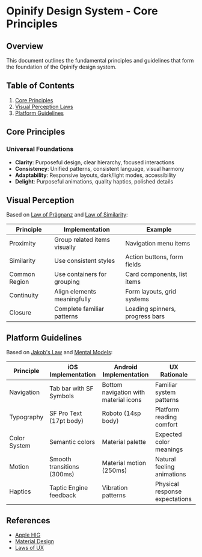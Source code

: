 # Opinify Design System - Core Principles

## Overview
This document outlines the fundamental principles and guidelines that form the foundation of the Opinify design system.

## Table of Contents
1. [Core Principles](#core-principles)
2. [Visual Perception Laws](#visual-perception)
3. [Platform Guidelines](#platform-guidelines)

## Core Principles

### Universal Foundations
- **Clarity**: Purposeful design, clear hierarchy, focused interactions
- **Consistency**: Unified patterns, consistent language, visual harmony
- **Adaptability**: Responsive layouts, dark/light modes, accessibility
- **Delight**: Purposeful animations, quality haptics, polished details

## Visual Perception
Based on [Law of Prägnanz](https://lawsofux.com/law-of-prägnanz/) and [Law of Similarity](https://lawsofux.com/law-of-similarity/):

| Principle          | Implementation                | Example                         |
|-------------------|-------------------------------|--------------------------------|
| Proximity         | Group related items visually  | Navigation menu items           |
| Similarity        | Use consistent styles         | Action buttons, form fields     |
| Common Region     | Use containers for grouping   | Card components, list items     |
| Continuity        | Align elements meaningfully   | Form layouts, grid systems      |
| Closure           | Complete familiar patterns    | Loading spinners, progress bars |

## Platform Guidelines
Based on [Jakob's Law](https://lawsofux.com/jakobs-law/) and [Mental Models](https://lawsofux.com/mental-model/):

| Principle       | iOS Implementation          | Android Implementation           | UX Rationale                    |
|-----------------|-----------------------------|----------------------------------|--------------------------------|
| Navigation      | Tab bar with SF Symbols     | Bottom navigation with material icons | Familiar system patterns        |
| Typography      | SF Pro Text (17pt body)     | Roboto (14sp body)              | Platform reading comfort        |
| Color System    | Semantic colors             | Material palette                 | Expected color meanings         |
| Motion          | Smooth transitions (300ms)  | Material motion (250ms)          | Natural feeling animations      |
| Haptics         | Taptic Engine feedback      | Vibration patterns               | Physical response expectations  |

## References
- [Apple HIG](https://developer.apple.com/design/human-interface-guidelines)
- [Material Design](https://material.io)
- [Laws of UX](https://lawsofux.com)
